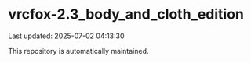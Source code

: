 # vrcfox-2.3_body_and_cloth_edition

Last updated: 2025-07-02 04:13:30

This repository is automatically maintained.
